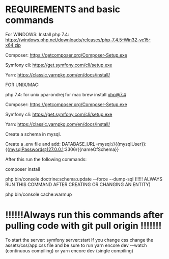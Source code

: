# **REQUIREMENTS and basic commands**


For WINDOWS:
Install 
php 7.4: https://windows.php.net/downloads/releases/php-7.4.5-Win32-vc15-x64.zip

Composer: https://getcomposer.org/Composer-Setup.exe

Symfony cli: https://get.symfony.com/cli/setup.exe

Yarn: https://classic.yarnpkg.com/en/docs/install/

FOR UNIX/MAC:

php 7.4: for unix ppa-ondrej for mac  brew install php@7.4

Composer: https://getcomposer.org/Composer-Setup.exe

Symfony cli: https://get.symfony.com/cli/setup.exe

Yarn: https://classic.yarnpkg.com/en/docs/install/


Create a schema in mysql.

Create a .env file and add: DATABASE_URL=mysql://{{mysqlUser}}:{{mysqlPassword@127.0.0.1:3306/{{nameOfSchema}}

After this run the following commands:

composer install

php bin/console doctrine:schema:update --force --dump-sql (!!!!! ALWAYS RUN THIS COMMAND AFTER CREATING OR CHANGING AN ENTITY)

php bin/console cache:warmup

# !!!!!!Always run this commands after pulling code with git pull origin <branch>!!!!!!!

To start the server: symfony server:start
If you change css change the assets/css/app.css file and be sure to run yarn encore dev --watch (continuous compiling) or yarn encore dev (single compiling)

